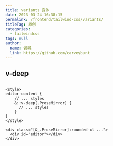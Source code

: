 ```yaml
---
title: variants 变体
date: 2023-03-24 16:38:15
permalink: /frontend/tailwind-css/variants/
titleTag: 原创
categories: 
  - tailwindcss
tags: null
author: 
  name: 诚城
  link: https://github.com/carveybunt
---
```


## v-deep

```vue

<style>
editor-content {
    // ... styles
    &::v-deep(.ProseMirror) {
      // ... styles
    }
}
</style>
```

```vue
<div class="[&_.ProseMirror]:rounded-xl ...">
  <div id="editor"></div>
</div>
```
